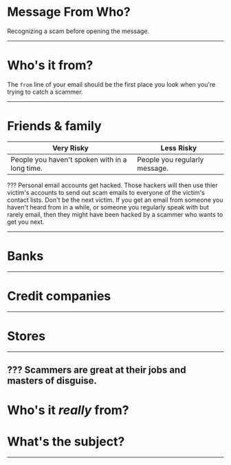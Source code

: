 

# Message From Who?
Recognizing a scam before opening the message.

---
# Who's it from?
The `from` line of your email should be the first place you look when you're trying to catch a scammer.

---
# Friends & family
Very Risky | Less Risky
-----------|------------------
People you haven't spoken with in a long time. | People you regularly message.

???
Personal email accounts get hacked. Those hackers will then use thier victim's accounts to send out scam emails to everyone of the victim's contact lists. Don't be the next victim.
If you get an email from someone you haven't heard from in a while, or someone you regularly speak with but rarely email, then they might have been hacked by a scammer who wants to get you next.

---
# Banks

---
# Credit companies

---
# Stores

---

???
Scammers are great at their jobs and masters of disguise.
---
# Who's it *really* from?
# What's the subject?

---
<!--stackedit_data:
eyJoaXN0b3J5IjpbMTE3OTczMzY4Miw3NTY5MjE1NzksNzk3MD
AyNzg5LDgyOTY2MDUsLTU2OTE2NzkzMF19
-->